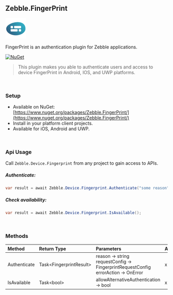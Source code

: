[logo]: https://raw.githubusercontent.com/Geeksltd/Zebble.FingerPrint/master/Shared/NuGet/Icon.png "Zebble.FingerPrint"


## Zebble.FingerPrint

![logo]

FingerPrint is an authentication plugin for Zebble applications.


[![NuGet](https://img.shields.io/nuget/v/Zebble.FingerPrint.svg?label=NuGet)](https://www.nuget.org/packages/Zebble.FingerPrint/)

> This plugin makes you able to authenticate users and access to device FingerPrint in Android, IOS, and UWP platforms.

<br>


### Setup
* Available on NuGet: [https://www.nuget.org/packages/Zebble.FingerPrint/](https://www.nuget.org/packages/Zebble.FingerPrint/)
* Install in your platform client projects.
* Available for iOS, Android and UWP.
<br>


### Api Usage

Call `Zebble.Device.Fingerprint` from any project to gain access to APIs.

##### Authenticate:
```csharp
var result = await Zebble.Device.Fingerprint.Authenticate("some reason");
```
##### Check availability:
```csharp
var result = await Zebble.Device.Fingerprint.IsAvailable();
```

<br>

### Methods
| Method       | Return Type  | Parameters                          | Android | iOS | Windows |
| :----------- | :----------- | :-----------                        | :------ | :-- | :------ |
| Authenticate         | Task<FingerprintResult&gt;| reason -> string<br> requestConfig -> FingerprintRequestConfig<br> errorAction -> OnError| x       | x   | x       |
| IsAvailable   | Task<bool&gt; | allowAlternativeAuthentication -> bool | x | x | x |